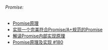 ###### Promise: 
* [Promise原理](https://segmentfault.com/a/1190000009478377)
* [实现一个完美符合Promise/A+规范的Promise](https://github.com/forthealllight/blog/issues/4)
* [解读Promise内部实现原理](https://juejin.im/post/5a30193051882503dc53af3c)
* [Promise原理及实现 #180 ](https://github.com/louzhedong/blog/issues/180)

